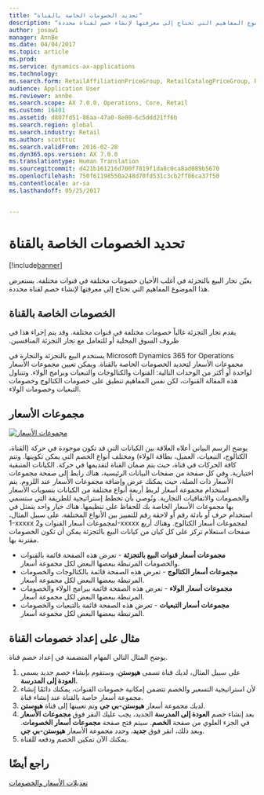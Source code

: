 ```yaml
---
title: "تحديد الخصومات الخاصة بالقناة"
description: "يعيّن تجار البيع بالتجزئة في أغلب الأحيان خصومات مختلفة في قنوات مختلفة. يستعرض هذا الموضوع المفاهيم التي تحتاج إلى معرفتها لإنشاء خصم لقناة محددة."
author: josaw1
manager: AnnBe
ms.date: 04/04/2017
ms.topic: article
ms.prod: 
ms.service: dynamics-ax-applications
ms.technology: 
ms.search.form: RetailAffiliationPriceGroup, RetailCatalogPriceGroup, RetailChannelPriceGroup, RetailDiscountPriceGroup, RetailDiscountPricingWorkspace, RetailPeriodicDiscount, RetailStoreItemPriceList, RetailStoreTable
audience: Application User
ms.reviewer: annbe
ms.search.scope: AX 7.0.0, Operations, Core, Retail
ms.custom: 16401
ms.assetid: d807fd51-86aa-47a0-8e00-6c5ddd21ff6b
ms.search.region: global
ms.search.industry: Retail
ms.author: scotttuc
ms.search.validFrom: 2016-02-28
ms.dyn365.ops.version: AX 7.0.0
ms.translationtype: Human Translation
ms.sourcegitcommit: d421b161216d700f7819f1da8c0ca8ad089b5670
ms.openlocfilehash: 750f61198550a248d70fd531c3cb2ff86ca37f50
ms.contentlocale: ar-sa
ms.lasthandoff: 05/25/2017


---
```


# <a name="define-channel-specific-discounts"></a>تحديد الخصومات الخاصة بالقناة

[!include[banner](includes/banner.md)]


يعيّن تجار البيع بالتجزئة في أغلب الأحيان خصومات مختلفة في قنوات مختلفة. يستعرض هذا الموضوع المفاهيم التي تحتاج إلى معرفتها لإنشاء خصم لقناة محددة. 

<a name="channel-specific-discounts"></a>الخصومات الخاصة بالقناة
--------------------------

‏‫يقدم تجار التجزئة غالباً خصومات مختلفة في قنوات مختلفة. وقد يتم إجراء هذا في ظروف السوق المحلية أو للتعامل مع تجار التجزئة المنافسين.‬

يستخدم البيع بالتجزئة والتجارة في Microsoft Dynamics 365 for Operations مجموعات الأسعار لتحديد الخصومات الخاصة بالقناة. ويمكن تعيين مجموعات الأسعار لواحدة أو أكثر من الوحدات التالية: القنوات والكتالوجات والتبعيات وبرامج الولاء. وتتناول هذه المقالة القنوات، لكن نفس المفاهيم تنطبق على خصومات الكتالوج وخصومات التبعيات وخصومات الولاء.

## <a name="price-groups"></a>مجموعات الأسعار

[![مجموعات الأسعار](./media/price-groups-1024x608.png)](./media/price-groups.png)

‏‫يوضح الرسم البياني أعلاه العلاقة بين الكيانات التي قد تكون موجودة في حركة (القناة، الكتالوج، التبعيات، العميل، بطاقة الولاء) ومختلف أنواع الخصم التي يمكن تكوينها. وتتم كافة الحركات في قناة، حيث يتم ضمان القناة لتقديمها في حركة.‬ الكيانات المتبقية اختيارية. وفي كل صفحة من صفحات البيانات الرئيسية، هناك رابط إلى صفحة مجموعات الأسعار ذات الصلة، حيث يمكنك عرض وإضافة مجموعات الأسعار عند اللزوم. يتم استخدام مجموعة أسعار لربط أربعة أنواع مختلفة من الكيانات بتسويات الأسعار والخصومات والاتفاقيات التجارية. ونُوصي بأن تخطط إستراتيجية للطريقة التي ستسمي بها مجموعات الأسعار الخاصة بك للحفاظ على تنظيمها.‬ هناك خيار واحد يتمثل في استخدام حرف أو بادئة رقم أو لاحقة رقم للتمييز بين الأنواع المختلفة. على سبيل المثال، 1-xxxxx لمجموعات أسعار القنوات و2-xxxxx لمجموعات أسعار الكتالوج.‬ وهناك أربع صفحات استعلام تركز على كل كيان من كيانات البيع بالتجزئة يمكن أن تكون الخصومات مقترنة بها.

-   **مجموعات أسعار قنوات البيع بالتجزئة** - تعرض هذه الصفحة قائمة بالقنوات والخصومات المرتبطة ببعضها البعض لكل مجموعة أسعار.
-   **مجموعات أسعار الكتالوج** - تعرض هذه الصفحة قائمة بالكتالوجات والخصومات المرتبطة ببعضها البعض لكل مجموعة أسعار.
-   **مجموعات أسعار الولاء** - تعرض هذه الصفحة قائمة ببرامج الولاء والخصومات المرتبطة ببعضها البعض لكل مجموعة أسعار.
-   **مجموعات أسعار التبعيات** - تعرض هذه الصفحة قائمة بالتبعيات والخصومات المرتبطة ببعضها البعض لكل مجموعة أسعار.

## <a name="example-channel-discount-set-up"></a>مثال على إعداد خصومات القناة
يوضح المثال التالي المهام المتضمنة في إعداد خصم قناة.

1.  على سبيل المثال، لديك قناة تسمى **هيوستن**، وستقوم بإنشاء خصم جديد يسمى **العودة إلى المدرسة.**
2.  لأن استراتيجية التسعير والخصم تتضمن إمكانية خصومات القنوات، يمكنك دائمًا إنشاء مجموعة أسعار خاصة بالقناة عند إنشاء قناة.
3.  لديك مجموعة أسعار **هيوستن-بي جي** وتم تعيينها إلى قناة **هيوستن**.
4.  بعد إنشاء خصم **العودة إلى المدرسة** الجديد، يجب عليك النقر فوق **مجموعات الأسعار** في الجزء العلوي من صفحة **الخصم**. سيتم فتح صفحة **مجموعات أسعار الخصومات**. وبعد ذلك، انقر فوق **جديد**، وحدد مجموعة الأسعار **هيوستن-بي جي**.
5.  يمكنك الآن تمكين الخصم ودفعه للقناة.

 

<a name="see-also"></a>راجع أيضًا
--------

[تعديلات الأسعار والخصومات](price-adjustments-discounts.md)




